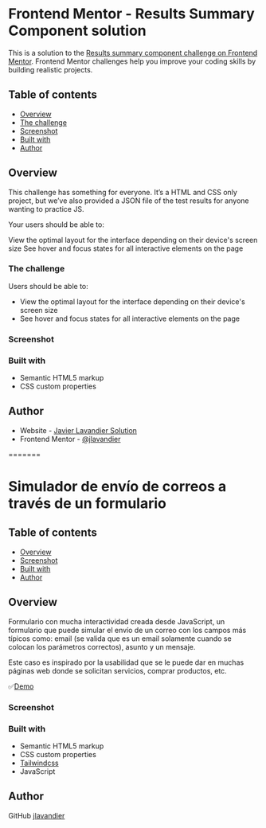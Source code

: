 # Frontend Mentor - Results Summary Component solution

This is a solution to the [Results summary component challenge on Frontend Mentor](https://www.frontendmentor.io/challenges/results-summary-component-CE_K6s0maV). Frontend Mentor challenges help you improve your coding skills by building realistic projects. 

## Table of contents

- [Overview](#overview)
- [The challenge](#the-challenge)
- [Screenshot](#screenshot)
- [Built with](#built-with)
- [Author](#author)


## Overview

This challenge has something for everyone. It’s a HTML and CSS only project, but we’ve also provided a JSON file of the test results for anyone wanting to practice JS.

Your users should be able to:

View the optimal layout for the interface depending on their device's screen size
See hover and focus states for all interactive elements on the page

### The challenge

Users should be able to:

- View the optimal layout for the interface depending on their device's screen size
- See hover and focus states for all interactive elements on the page

### Screenshot



### Built with

- Semantic HTML5 markup
- CSS custom properties


## Author

- Website - [Javier Lavandier Solution](https://jlavandier.github.io/Results-Summary-Component/)
- Frontend Mentor - [@jlavandier](https://www.frontendmentor.io/profile/jlavandier)


=======
# Simulador de envío de correos a través de un formulario

## Table of contents

- [Overview](#overview)
- [Screenshot](#screenshot)
- [Built with](#built-with)
- [Author](#author)


## Overview

Formulario con mucha interactividad creada desde JavaScript, un formulario que puede simular el envío de un correo con los campos más típicos como: email (se valida que es un email solamente cuando se colocan los parámetros correctos), asunto y un mensaje.

Este caso es inspirado por la usabilidad que se le puede dar en muchas páginas web donde se solicitan servicios, comprar productos, etc.

✅[Demo](link)


### Screenshot



### Built with

- Semantic HTML5 markup
- CSS custom properties
- [Tailwindcss](https://tailwindcss.com)
- JavaScript


## Author

GitHub [jlavandier](https://github.com/jlavandier)
